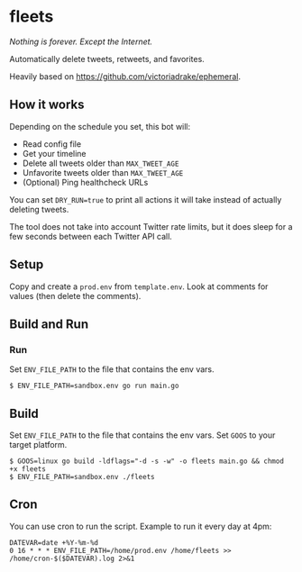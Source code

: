 # fleets

*Nothing is forever. Except the Internet.*

Automatically delete tweets, retweets, and favorites.

Heavily based on https://github.com/victoriadrake/ephemeral.

## How it works

Depending on the schedule you set, this bot will:

- Read config file
- Get your timeline
- Delete all tweets older than `MAX_TWEET_AGE`
- Unfavorite tweets older than `MAX_TWEET_AGE`
- (Optional) Ping healthcheck URLs

You can set `DRY_RUN=true` to print all actions it will take instead of actually deleting tweets.

The tool does not take into account Twitter rate limits, but it does sleep for a few seconds between each Twitter API call.

## Setup

Copy and create a `prod.env` from `template.env`. Look at comments for values (then delete the comments).

## Build and Run

### Run

Set `ENV_FILE_PATH` to the file that contains the env vars.

```
$ ENV_FILE_PATH=sandbox.env go run main.go
```

## Build

Set `ENV_FILE_PATH` to the file that contains the env vars. Set `GOOS` to your target platform.

```
$ GOOS=linux go build -ldflags="-d -s -w" -o fleets main.go && chmod +x fleets
$ ENV_FILE_PATH=sandbox.env ./fleets
```

## Cron

You can use cron to run the script. Example to run it every day at 4pm:

```
DATEVAR=date +%Y-%m-%d
0 16 * * * ENV_FILE_PATH=/home/prod.env /home/fleets >> /home/cron-$($DATEVAR).log 2>&1
```
